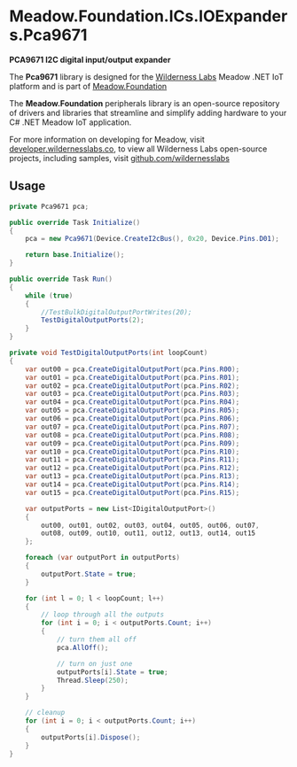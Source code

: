 # Meadow.Foundation.ICs.IOExpanders.Pca9671

**PCA9671 I2C digital input/output expander**

The **Pca9671** library is designed for the [Wilderness Labs](www.wildernesslabs.co) Meadow .NET IoT platform and is part of [Meadow.Foundation](https://developer.wildernesslabs.co/Meadow/Meadow.Foundation/)

The **Meadow.Foundation** peripherals library is an open-source repository of drivers and libraries that streamline and simplify adding hardware to your C# .NET Meadow IoT application.

For more information on developing for Meadow, visit [developer.wildernesslabs.co](http://developer.wildernesslabs.co/), to view all Wilderness Labs open-source projects, including samples, visit [github.com/wildernesslabs](https://github.com/wildernesslabs/)

## Usage

```csharp
private Pca9671 pca;

public override Task Initialize()
{
    pca = new Pca9671(Device.CreateI2cBus(), 0x20, Device.Pins.D01);

    return base.Initialize();
}

public override Task Run()
{
    while (true)
    {
        //TestBulkDigitalOutputPortWrites(20);
        TestDigitalOutputPorts(2);
    }
}

private void TestDigitalOutputPorts(int loopCount)
{
    var out00 = pca.CreateDigitalOutputPort(pca.Pins.R00);
    var out01 = pca.CreateDigitalOutputPort(pca.Pins.R01);
    var out02 = pca.CreateDigitalOutputPort(pca.Pins.R02);
    var out03 = pca.CreateDigitalOutputPort(pca.Pins.R03);
    var out04 = pca.CreateDigitalOutputPort(pca.Pins.R04);
    var out05 = pca.CreateDigitalOutputPort(pca.Pins.R05);
    var out06 = pca.CreateDigitalOutputPort(pca.Pins.R06);
    var out07 = pca.CreateDigitalOutputPort(pca.Pins.R07);
    var out08 = pca.CreateDigitalOutputPort(pca.Pins.R08);
    var out09 = pca.CreateDigitalOutputPort(pca.Pins.R09);
    var out10 = pca.CreateDigitalOutputPort(pca.Pins.R10);
    var out11 = pca.CreateDigitalOutputPort(pca.Pins.R11);
    var out12 = pca.CreateDigitalOutputPort(pca.Pins.R12);
    var out13 = pca.CreateDigitalOutputPort(pca.Pins.R13);
    var out14 = pca.CreateDigitalOutputPort(pca.Pins.R14);
    var out15 = pca.CreateDigitalOutputPort(pca.Pins.R15);

    var outputPorts = new List<IDigitalOutputPort>()
    {
        out00, out01, out02, out03, out04, out05, out06, out07,
        out08, out09, out10, out11, out12, out13, out14, out15
    };

    foreach (var outputPort in outputPorts)
    {
        outputPort.State = true;
    }

    for (int l = 0; l < loopCount; l++)
    {
        // loop through all the outputs
        for (int i = 0; i < outputPorts.Count; i++)
        {
            // turn them all off
            pca.AllOff();

            // turn on just one
            outputPorts[i].State = true;
            Thread.Sleep(250);
        }
    }

    // cleanup
    for (int i = 0; i < outputPorts.Count; i++)
    {
        outputPorts[i].Dispose();
    }
}
        
```
